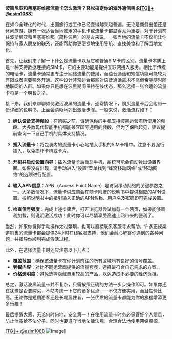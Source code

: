 **波斯尼亚和黑塞哥维那流量卡怎么激活？轻松搞定你的海外通信需求[[TG💪+ @esim1088](https://t.me/s/esim1088)]**

在如今全球化的时代，出国旅行或工作已经变得越来越普遍。无论是商务出差还是休闲旅游，拥有一张适合当地使用的手机卡或流量卡都显得尤为重要。对于计划前往波斯尼亚和黑塞哥维那（简称波黑）的朋友来说，一张当地的流量卡不仅能让你保持与家人朋友的联系，还能帮助你更便捷地使用导航、查找美食和了解当地文化。

首先，让我们来了解一下什么是流量卡以及它和普通SIM卡的区别。流量卡本质上是一种支持数据连接的SIM卡，它的主要功能是提供互联网接入服务。相比于传统的电话卡，流量卡通常更专注于网络流量的使用，而语音通话和短信功能可能较为有限或者需要额外开通。这种设计非常适合那些对语音通话需求不高但希望随时随地联网的人群。如果你只是想在波黑期间保持在线状态，那么选择一张合适的流量卡将是一个明智之举。

接下来，我们来聊聊如何激活波黑的流量卡。通常情况下，购买流量卡后会附带一份详细的说明书，上面会清晰地列出激活步骤。一般来说，激活流程如下：

1. **确认设备支持频段**：在购买之前，请确保你的手机支持波黑运营商所使用的频段。大多数现代智能手机都能兼容国际通用的频段，但为了保险起见，建议提前查询一下自己手机的具体支持情况。

2. **插入流量卡**：将包装内的流量卡小心地插入手机的SIM卡槽中。注意不要强行插入，以免损坏卡槽或卡片。

3. **开机并启动设置向导**：插入流量卡后重启手机，系统可能会自动弹出设置界面。如果没有出现，请手动进入“设置”菜单找到“蜂窝移动网络”或“移动网络”的选项进行配置。

4. **输入APN信息**：APN（Access Point Name）是访问移动网络的关键参数之一。大多数情况下，流量卡供应商会在随卡附赠的说明书中提供相应的APN设置。按照说明书中的指引输入正确的APN名称、用户名及密码即可完成设置。

5. **检查信号强度**：完成上述步骤后，打开浏览器尝试加载一个网页，如果能够顺利加载，则说明激活成功！此时你可以尽情享受高速上网带来的便利了。

当然，如果你觉得手动操作太过繁琐，也可以直接联系客服寻求帮助。许多正规渠道销售的流量卡都会提供24小时在线客服支持，他们会耐心解答你遇到的各种问题，并指导你顺利完成激活过程。

此外，在选择流量卡时还应注意以下几点：
- **覆盖范围**：确保该流量卡在你计划前往的所有区域均有良好的信号覆盖。
- **套餐内容**：对比不同运营商提供的流量套餐，选择最符合自己需求的方案。
- **价格透明度**：避免选择隐藏费用较高的产品，以免造成不必要的经济负担。

总之，激活波黑流量卡并不复杂，只需按照正确的方法一步步操作即可。如果你还在犹豫是否要购买，不妨考虑一下它的诸多优点——不仅方便实用，而且性价比高。无论你是短期游客还是长期居住者，一张优质的流量卡都能为你的旅程增添更多乐趣！

最后提醒大家，无论何时何地，安全第一！在使用流量卡时务必保管好个人信息，防止泄露给不法分子。同时也要遵守当地法律法规，合理合法地使用网络资源。

[[TG💪+ @esim1088](https://t.me/s/esim1088) ![Image](https://i.postimg.cc/4NQfJmqS/Snipaste-2025-05-13-00-14-12.png)]